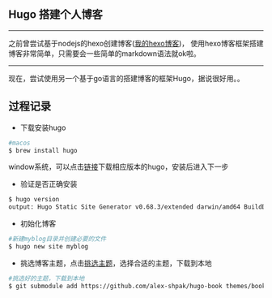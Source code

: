 
## Hugo 搭建个人博客
---
之前曾尝试基于nodejs的hexo创建博客([我的hexo博客](https://gerogeliu.github.io))，
使用hexo博客框架搭建博客非常简单，只需要会一些简单的markdown语法就ok啦。

---

现在，尝试使用另一个基于go语言的搭建博客的框架Hugo，据说很好用。。


## 过程记录

- 下载安装hugo
```sh
#macos
$ brew install hugo
```
window系统，可以点击[链接](https://github.com/gohugoio/hugo/release)下载相应版本的hugo，安装后进入下一步

- 验证是否正确安装
```sh
$ hugo version
output: Hugo Static Site Generator v0.68.3/extended darwin/amd64 BuildDate: unknown
```
- 初始化博客
```sh
#新建myblog目录并创建必要的文件
$ hugo new site myblog
```

- 挑选博客主题，点击[挑选主题](https://themes.gohugo.io/)，选择合适的主题，下载到本地
```sh
#挑选好的主题，下载到本地
$ git submodule add https://github.com/alex-shpak/hugo-book themes/book
```

